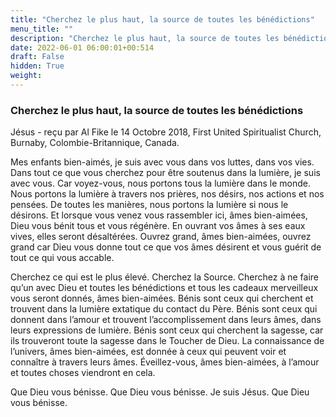```yaml
---
title: "Cherchez le plus haut, la source de toutes les bénédictions"
menu_title: ""
description: "Cherchez le plus haut, la source de toutes les bénédictions"
date: 2022-06-01 06:00:01+00:514
draft: False
hidden: True
weight:
---
```

### Cherchez le plus haut, la source de toutes les bénédictions

Jésus - reçu par Al Fike le 14 Octobre 2018, First United Spiritualist Church, Burnaby, Colombie-Britannique, Canada.

Mes enfants bien-aimés, je suis avec vous dans vos luttes, dans vos vies. Dans tout ce que vous cherchez pour être soutenus dans la lumière, je suis avec vous. Car voyez-vous, nous portons tous la lumière dans le monde. Nous portons la lumière à travers nos prières, nos désirs, nos actions et nos pensées. De toutes les manières, nous portons la lumière si nous le désirons. Et lorsque vous venez vous rassembler ici, âmes bien-aimées, Dieu vous bénit tous et vous régénère. En ouvrant vos âmes à ses eaux vives, elles seront désaltérées. Ouvrez grand, âmes bien-aimées, ouvrez grand car Dieu vous donne tout ce que vos âmes désirent et vous guérit de tout ce qui vous accable.

Cherchez ce qui est le plus élevé. Cherchez la Source. Cherchez à ne faire qu’un avec Dieu et toutes les bénédictions et tous les cadeaux merveilleux vous seront donnés, âmes bien-aimées. Bénis sont ceux qui cherchent et trouvent dans la lumière extatique du contact du Père. Bénis sont ceux qui donnent dans l’amour et trouvent l’accomplissement dans leurs âmes, dans leurs expressions de lumière. Bénis sont ceux qui cherchent la sagesse, car ils trouveront toute la sagesse dans le Toucher de Dieu. La connaissance de l’univers, âmes bien-aimées, est donnée à ceux qui peuvent voir et connaître à travers leurs âmes. Éveillez-vous, âmes bien-aimées, à l’amour et toutes choses viendront en cela.

Que Dieu vous bénisse. Que Dieu vous bénisse. Je suis Jésus. Que Dieu vous bénisse.
